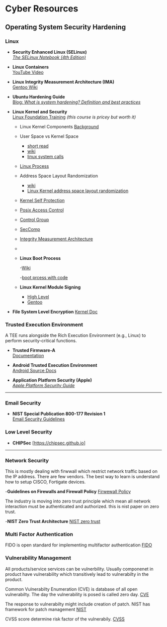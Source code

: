 # Cyber Resources

## Operating System Security Hardening

### Linux
- **Security Enhanced Linux (SELinux)**  
  [*The SELinux Notebook (4th Edition)*](https://freecomputerbooks.com/books/The_SELinux_Notebook-4th_Edition.pdf)

- **Linux Containers**  
  [YouTube Video](https://www.youtube.com/watch?v=zeMlsYJUgnY&t=1052s)

- **Linux Integrity Measurement Architecture (IMA)**  
  [Gentoo Wiki](https://wiki.gentoo.org/wiki/Integrity_Measurement_Architecture)

- **Ubuntu Hardening Guide**  
  [Blog: *What is system hardening? Definition and best practices*](https://ubuntu.com/blog/what-is-system-hardening-definition-and-best-practices)

- **Linux Kernel and Security**  
  [Linux Foundation Training](https://training.linuxfoundation.org/training/security-and-linux-kernel-lfd441/) *(this course is pricey but worth it)*

     - Linux Kernel Components
         [Background](https://developer.ibm.com/articles/l-linux-kernel/)

     - User Space vs Kernel Space
       -   [short read](https://www.linfo.org/kernel_space.html)
       -   [wiki](https://en.wikipedia.org/wiki/User_space_and_kernel_space#:~:text=Kernel%20space%20is%20strictly%20reserved,one%20address%20space%20per%20process.)
       -   [linux system calls](https://man7.org/linux/man-pages/man2/syscalls.2.html)

    - [Linux Process](https://linux-kernel-labs.github.io/refs/heads/master/lectures/processes.html)
 
    - Address Space Layout Randomization
 
      
      -   [wiki](https://en.wikipedia.org/wiki/Address_space_layout_randomization)
      -   [Linux Kernel address space layout randomization](http://selinuxproject.org/~jmorris/lss2013_slides/cook_kaslr.pdf)

  - [Kernel Self Protection](https://docs.kernel.org/security/self-protection.html)
  - [Posix Access Control](https://www.usenix.org/legacy/publications/library/proceedings/usenix03/tech/freenix03/full_papers/gruenbacher/gruenbacher_html/main.html)
  - [Control Group](https://0xax.gitbooks.io/linux-insides/content/Cgroups/linux-cgroups-1.html)
  - [SecComp](https://lwn.net/Articles/656307/)
  - [Integrity Measurement Architecture](https://ima-doc.readthedocs.io/en/latest/ima-concepts.html)
  - 



  - **Linux Boot Process**
    
    -[Wiki](https://en.wikipedia.org/wiki/Booting_process_of_Linux#:~:text=In%20UEFI%20systems%2C%20the%20Linux,EFI%2Dstub%2Dbearing%20kernel.)
    
    -[boot prcess with code](https://0xax.gitbooks.io/linux-insides/content/Booting/linux-bootstrap-1.html)

  - **Linux Kernel Module Signing**
      - [High Level](https://www.kernel.org/doc/html/v4.15/admin-guide/module-signing.html)
      - [Gentoo](https://wiki.gentoo.org/wiki/Signed_kernel_module_support)
    

 - **File System Level Encryption**
    [Kernel Doc](https://www.kernel.org/doc/html/v5.1/filesystems/fscrypt.html)

### Trusted Execution Environment

A TEE runs alongside the Rich Execution Environment (e.g., Linux) to perform security-critical functions.

- **Trusted Firmware-A**  
  [Documentation](https://trustedfirmware-a.readthedocs.io/en/latest/)

- **Android Trusted Execution Environment**  
  [Android Source Docs](https://source.android.com/docs/security/features/trusty)

- **Application Platform Security (Apple)**  
  [*Apple Platform Security Guide*](https://help.apple.com/pdf/security/en_US/apple-platform-security-guide.pdf)

---

### Email Security

- **NIST Special Publication 800-177 Revision 1**  
  [Email Security Guidelines](https://nvlpubs.nist.gov/nistpubs/SpecialPublications/NIST.SP.800-177r1.pdf)

### Low Level Security
  - **CHIPSec**
    [https://chipsec.github.io]

---

### Network Security

This is mostly dealing with firwwall which restrict network traffic based on 
the IP address. There are few vendors. The best way to learn is understand how to setup CISCO, Fortigate devices.  

-**Guidelines on Firewalls and Firewall Policy**
[Firwewall Policy](https://nvlpubs.nist.gov/nistpubs/Legacy/SP/nistspecialpublication800-41r1.pdf)

The industry is moving into zero trust principle which mean all network interaction must be authenticated and authorized. 
this is nist paper on zero trust.


-**NIST Zero Trust Architecture**
[NIST zero trust](https://nvlpubs.nist.gov/nistpubs/SpecialPublications/NIST.SP.800-207.pdf)


### Multi Factor Authentication
FIDO is open standard for implementing multifactor authentication
[FIDO](https://fidoalliance.org/specifications/)


### Vulnerability Management 
All products/service services can be vulnerbility. Usually componenet in product have vulnerability which transitively lead to vulnerabilty in the product. 

Common Vulnerabilty Enumeration (CVE) is database of all open vulnerabilty. The day the vulnerability is posed is called zero day. 
[CVE](https://cve.mitre.org)

The response to vulnerabilty might include creation of patch. NIST has framework for patch management
[NIST](https://nvlpubs.nist.gov/nistpubs/SpecialPublications/NIST.SP.800-40r4.pdf)

CVSS score determine risk factor of the vulnerabily.
[CVSS](https://en.wikipedia.org/wiki/Common_Vulnerability_Scoring_System)

